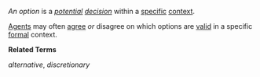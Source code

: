 *An option* is a *[potential](https://github.com/gcassel/Modular-Organization-Terminology/blob/master/terms/potential.md) [decision](https://github.com/gcassel/Modular-Organization-Terminology/blob/master/terms/decision.md)* within a [specific](https://github.com/gcassel/Modular-Organization-Terminology/blob/master/terms/specific.md) [context](https://github.com/gcassel/Modular-Organization-Terminology/blob/master/terms/context.md).

[Agents](https://github.com/gcassel/Modular-Organization-Terminology/blob/master/terms/agent.md) may often [agree](https://github.com/gcassel/Modular-Organization-Terminology/blob/master/terms/agreement.md) *or* disagree on which options are [valid](https://github.com/gcassel/Modular-Organization-Terminology/blob/master/terms/valid.md) in a specific [formal](https://github.com/gcassel/Modular-Organization-Terminology/blob/master/terms/form.md) context.

**Related Terms**  

*alternative*, *discretionary*

